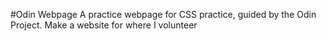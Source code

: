 #Odin Webpage
A practice webpage for CSS practice, guided by the Odin Project.
Make a website for where I volunteer